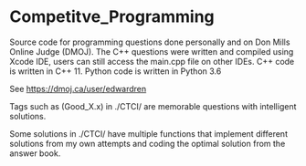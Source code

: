# Competitve_Programming

Source code for programming questions done personally and on Don Mills Online Judge (DMOJ). The C++ questions were written and compiled using Xcode IDE, users can still access the main.cpp file on other IDEs. C++ code is written in C++ 11. Python code is written in Python 3.6

See https://dmoj.ca/user/edwardren

Tags such as (Good_X.x) in ./CTCI/ are memorable questions with intelligent solutions.

Some solutions in ./CTCI/ have multiple functions that implement different solutions from my own attempts and coding the optimal solution from the answer book.
